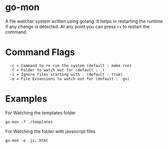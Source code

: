 # go-mon
A file watcher system written using golang. It helps in restarting the runtime if any change is detected.
At any point you can press ```rs``` to restart the command.

# Command Flags
```
  -c = Command to re-run the system (default : make run)
  -f = Folder to watch out for (default : .)
  -i = Ignore files starting with . (default : true)
  -e = File Extensions to watch out for (default : .go)
```

# Examples

For Watching the templates folder
```
go-mon -f ./templates
```

For Watching the folder with javascript files
```
go-mon -e .js,.html
```
